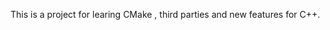 <!--
 * @Author: starrysky9959 starrysky9651@outlook.com
 * @Date: 2023-02-18 12:31:45
 * @LastEditors: starrysky9959 starrysky9651@outlook.com
 * @LastEditTime: 2023-02-18 12:32:48
 * @Description:  
-->
This is a project for learing CMake , third parties and new features for C++.